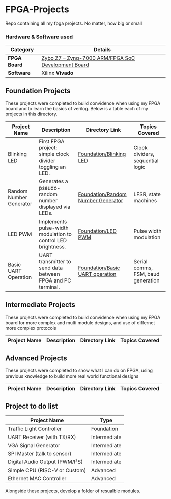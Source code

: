 # FPGA-Projects
Repo containing all my fpga projects. No matter, how big or small
### Hardware & Software used

| Category       | Details                                                                 |
|----------------|-------------------------------------------------------------------------|
| **FPGA Board** | [Zybo Z7 – Zynq-7000 ARM/FPGA SoC Development Board](https://digilent.com/reference/programmable-logic/zybo-z7/start) |
| **Software**   | Xilinx **Vivado**                                                       |

## Foundation Projects
These projects were completed to build convidence when using my FPGA board and to learn the basics of verilog. Below is a table each of my projects in this directory.

| Project Name            | Description                                                      | Directory Link                                     | Topics Covered                     |
|--------------------------|------------------------------------------------------------------|----------------------------------------------------|------------------------------------|
| Blinking LED             | First FPGA project: simple clock divider toggling an LED.        | [Foundation/Blinking LED](Foundation/Blinking%20LED) | Clock dividers, sequential logic   |
| Random Number Generator  | Generates a pseudo-random number displayed via LEDs.             | [Foundation/Random Number Generator](Foundation/Random%20Number%20Generator) | LFSR, state machines   |
| LED PWM                  | Implements pulse-width modulation to control LED brightness.     | [Foundation/LED PWM](Foundation/LED%20PWM)         | Pulse width modulation  |
| Basic UART Operation     | UART transmitter to send data between FPGA and PC terminal.      | [Foundation/Basic UART operation](Foundation/Basic%20UART%20operation) | Serial comms, FSM, baud generation |

## Intermediate Projects
These projects were completed to build convidence when using my FPGA board for more complex and multi module designs, and use of differnet more complex protocols

| Project Name            | Description                                                      | Directory Link                                     | Topics Covered                     |
|--------------------------|------------------------------------------------------------------|----------------------------------------------------|------------------------------------|

## Advanced Projects
These projects were completed to show what I can do on FPGA, using previous knowledge to build more real world functional designs

| Project Name            | Description                                                      | Directory Link                                     | Topics Covered                     |
|--------------------------|------------------------------------------------------------------|----------------------------------------------------|------------------------------------|

## Project to do list

| Project Name              | Type         |
|----------------------------|--------------|
| Traffic Light Controller   | Foundation   |
| UART Receiver (with TX/RX) | Intermediate |
| VGA Signal Generator       | Intermediate |
| SPI Master (talk to sensor)| Intermediate |
| Digital Audio Output (PWM/I²S) | Intermediate |
| Simple CPU (RISC-V or Custom) | Advanced    |
| Ethernet MAC Controller    | Advanced    |

Alongside these projects, develop a folder of resualble modules.
